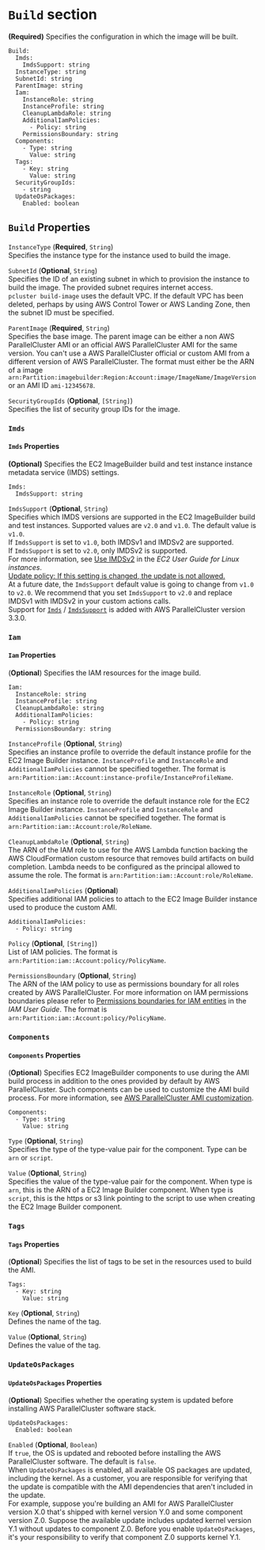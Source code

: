 # `Build` section<a name="Build-v3"></a>

**\(Required\)** Specifies the configuration in which the image will be built\.

```
Build:
  Imds:
    ImdsSupport: string
  InstanceType: string
  SubnetId: string
  ParentImage: string
  Iam:
    InstanceRole: string
    InstanceProfile: string
    CleanupLambdaRole: string
    AdditionalIamPolicies:
      - Policy: string
    PermissionsBoundary: string
  Components:
    - Type: string
      Value: string
  Tags:
    - Key: string
      Value: string
  SecurityGroupIds:
    - string
  UpdateOsPackages:
    Enabled: boolean
```

## `Build` Properties<a name="Build-v3.properties"></a>

`InstanceType` \(**Required**, `String`\)  
Specifies the instance type for the instance used to build the image\.

`SubnetId` \(**Optional**, `String`\)  
Specifies the ID of an existing subnet in which to provision the instance to build the image\. The provided subnet requires internet access\.  
`pcluster build-image` uses the default VPC\. If the default VPC has been deleted, perhaps by using AWS Control Tower or AWS Landing Zone, then the subnet ID must be specified\.

`ParentImage` \(**Required**, `String`\)  
Specifies the base image\. The parent image can be either a non AWS ParallelCluster AMI or an official AWS ParallelCluster AMI for the same version\. You can't use a AWS ParallelCluster official or custom AMI from a different version of AWS ParallelCluster\. The format must either be the ARN of a image `arn:Partition:imagebuilder:Region:Account:image/ImageName/ImageVersion` or an AMI ID `ami-12345678`\.

`SecurityGroupIds` \(**Optional**, `[String]`\)  
Specifies the list of security group IDs for the image\.

### `Imds`<a name="Build-v3-Imds"></a>

#### `Imds` Properties<a name="Build-v3-Imds.properties"></a>

**\(Optional\)** Specifies the EC2 ImageBuilder build and test instance instance metadata service \(IMDS\) settings\.

```
Imds:
  ImdsSupport: string
```

`ImdsSupport` \(**Optional**, `String`\)  
Specifies which IMDS versions are supported in the EC2 ImageBuilder build and test instances\. Supported values are `v2.0` and `v1.0`\. The default value is `v1.0`\.  
If `ImdsSupport` is set to `v1.0`, both IMDSv1 and IMDSv2 are supported\.  
If `ImdsSupport` is set to `v2.0`, only IMDSv2 is supported\.  
For more information, see [Use IMDSv2](https://docs.aws.amazon.com/AWSEC2/latest/UserGuide/configuring-instance-metadata-service.html) in the *EC2 User Guide for Linux instances*\.  
[Update policy: If this setting is changed, the update is not allowed.](using-pcluster-update-cluster-v3.md#update-policy-fail-v3)  
At a future date, the `ImdsSupport` default value is going to change from `v1.0` to `v2.0`\. We recommend that you set `ImdsSupport` to `v2.0` and replace IMDSv1 with IMDSv2 in your custom actions calls\.  
Support for [`Imds`](#Build-v3-Imds) / [`ImdsSupport`](#yaml-build-image-Build-Imds-ImdsSupport) is added with AWS ParallelCluster version 3\.3\.0\.

### `Iam`<a name="Build-v3-Iam"></a>

#### `Iam` Properties<a name="Build-v3-Iam.properties"></a>

\(**Optional**\) Specifies the IAM resources for the image build\.

```
Iam:
  InstanceRole: string
  InstanceProfile: string
  CleanupLambdaRole: string
  AdditionalIamPolicies:
    - Policy: string
  PermissionsBoundary: string
```

`InstanceProfile` \(**Optional**, `String`\)  
Specifies an instance profile to override the default instance profile for the EC2 Image Builder instance\. `InstanceProfile` and `InstanceRole` and `AdditionalIamPolicies` cannot be specified together\. The format is `arn:Partition:iam::Account:instance-profile/InstanceProfileName`\.

`InstanceRole` \(**Optional**, `String`\)  
Specifies an instance role to override the default instance role for the EC2 Image Builder instance\. `InstanceProfile` and `InstanceRole` and `AdditionalIamPolicies` cannot be specified together\. The format is `arn:Partition:iam::Account:role/RoleName`\.

`CleanupLambdaRole` \(**Optional**, `String`\)  
The ARN of the IAM role to use for the AWS Lambda function backing the AWS CloudFormation custom resource that removes build artifacts on build completion\. Lambda needs to be configured as the principal allowed to assume the role\. The format is `arn:Partition:iam::Account:role/RoleName`\.

`AdditionalIamPolicies` \(**Optional**\)  
Specifies additional IAM policies to attach to the EC2 Image Builder instance used to produce the custom AMI\.  

```
AdditionalIamPolicies:
  - Policy: string
```  
`Policy` \(**Optional**, `[String]`\)  
List of IAM policies\. The format is `arn:Partition:iam::Account:policy/PolicyName`\.

`PermissionsBoundary` \(**Optional**, `String`\)  
The ARN of the IAM policy to use as permissions boundary for all roles created by AWS ParallelCluster\. For more information on IAM permissions boundaries please refer to [Permissions boundaries for IAM entities](https://docs.aws.amazon.com/IAM/latest/UserGuide/access_policies_boundaries.html) in the *IAM User Guide*\. The format is `arn:Partition:iam::Account:policy/PolicyName`\.

### `Components`<a name="Build-v3-Components"></a>

#### `Components` Properties<a name="Build-v3-Components.properties"></a>

\(**Optional**\) Specifies EC2 ImageBuilder components to use during the AMI build process in addition to the ones provided by default by AWS ParallelCluster\. Such components can be used to customize the AMI build process\. For more information, see [AWS ParallelCluster AMI customization](custom-ami-v3.md)\.

```
Components:
  - Type: string
    Value: string
```

`Type` \(**Optional**, `String`\)  
Specifies the type of the type\-value pair for the component\. Type can be `arn` or `script`\.

`Value` \(**Optional**, `String`\)  
Specifies the value of the type\-value pair for the component\. When type is `arn`, this is the ARN of a EC2 Image Builder component\. When type is `script`, this is the https or s3 link pointing to the script to use when creating the EC2 Image Builder component\.

### `Tags`<a name="Build-v3-Tags"></a>

#### `Tags` Properties<a name="Build-v3-Tags.properties"></a>

\(**Optional**\) Specifies the list of tags to be set in the resources used to build the AMI\.

```
Tags:
  - Key: string
    Value: string
```

`Key` \(**Optional**, `String`\)  
Defines the name of the tag\.

`Value` \(**Optional**, `String`\)  
Defines the value of the tag\.

### `UpdateOsPackages`<a name="Build-v3-UpdateOsPackages"></a>

#### `UpdateOsPackages` Properties<a name="Build-v3-UpdateOsPackages.properties"></a>

\(**Optional**\) Specifies whether the operating system is updated before installing AWS ParallelCluster software stack\.

```
UpdateOsPackages:
  Enabled: boolean
```

`Enabled` \(**Optional**, `Boolean`\)  
If `true`, the OS is updated and rebooted before installing the AWS ParallelCluster software\. The default is `false`\.  
When `UpdateOsPackages` is enabled, all available OS packages are updated, including the kernel\. As a customer, you are responsible for verifying that the update is compatible with the AMI dependencies that aren't included in the update\.  
For example, suppose you're building an AMI for AWS ParallelCluster version X\.0 that's shipped with kernel version Y\.0 and some component version Z\.0\. Suppose the available update includes updated kernel version Y\.1 without updates to component Z\.0\. Before you enable `UpdateOsPackages`, it's your responsibility to verify that component Z\.0 supports kernel Y\.1\.
